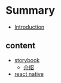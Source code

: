 # Summary

* [Introduction](README.md)

## content

* [storybook](storybook.md)
    * [介绍](jie-shao.md)
* [react native](react-native.md)

